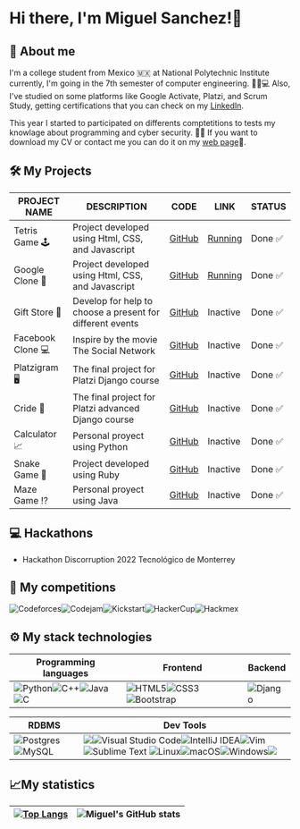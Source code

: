 # Hi there, I'm Miguel Sanchez!👋

## 👋 About me
I'm a college student from Mexico 🇲🇽 at National Polytechnic Institute currently, I'm going in the 7th semester of computer engineering. 🧑🏻💻
Also, I've studied on some platforms like Google Activate, Platzi, and Scrum Study, getting certifications that you can check on my [LinkedIn](https://www.linkedin.com/in/mkangelo/).

This year I started to participated on differents comptetitions to tests my knowlage about programming and cyber security. 👨‍💻 If you want to download my CV or contact me you can do it on my [web page](https://www.mkangelo.com/)👀.
  
## 🛠 My Projects
|PROJECT NAME|DESCRIPTION|CODE|LINK|STATUS|
|---|---|---|---|---|
|Tetris Game 🕹|Project developed using Html, CSS, and Javascript|[GitHub](https://github.com/MkAngelo/tetris)|[Running](https://mkangelo.github.io/tetris/)|Done ✅|
|Google Clone 🚀|Project developed using Html, CSS, and Javascript|[GitHub](https://github.com/MkAngelo/google-clone)|[Running](https://mkangelo.github.io/google-clone/)|Done ✅|
|Gift Store 🎁|Develop for help to choose a present for different events|[GitHub](https://github.com/MkAngelo/tienda-de-regalos)|Inactive|Done ✅|
|Facebook Clone 💻|Inspire by the movie The Social Network|[GitHub](https://github.com/MkAngelo/Facebook-Retro)|Inactive|Done ✅|
|Platzigram 🖥|The final project for Platzi Django course|[GitHub](https://github.com/MkAngelo/Platzigram)|Inactive|Done ✅|
|Cride 🚗|The final project for Platzi advanced Django course|[GitHub](https://github.com/MkAngelo/cride)|Inactive|Done ✅|
|Calculator 📈|Personal proyect using Python|[GitHub](https://github.com/MkAngelo/Calculadora)|Inactive|Done ✅|
|Snake Game 🐍|Project developed using Ruby|[GitHub](https://github.com/MkAngelo/snake-game)|Inactive|Done ✅|
|Maze Game ⁉|Personal proyect using Java|[GitHub](https://github.com/MkAngelo/laberinto-game)|Inactive|Done ✅|

  
## 💻 Hackathons
  - Hackathon Discorruption 2022 Tecnológico de Monterrey 
  
## 🥊 My competitions
![Codeforces](https://img.shields.io/badge/Codeforces-445f9d?style=for-the-badge&logo=Codeforces&logoColor=white)![Codejam](https://img.shields.io/badge/CodeJam-f8bc05?style=for-the-badge&logo=google&logoColor=white)![Kickstart](https://img.shields.io/badge/Kickstart-34a853?style=for-the-badge&logo=google&logoColor=white)![HackerCup](https://img.shields.io/badge/HackerCup-445f9d?style=for-the-badge&logo=Facebook&logoColor=white)![Hackmex](https://img.shields.io/badge/Hackmex-800040?style=for-the-badge&logo=IPN&logoColor=white)

## ⚙ My stack technologies
|Programming languages|Frontend|Backend|
|---|---|---|
|![Python](https://img.shields.io/badge/python-3670A0?style=for-the-badge&logo=python&logoColor=ffdd54)![C++](https://img.shields.io/badge/c++-%2300599C.svg?style=for-the-badge&logo=c%2B%2B&logoColor=white)![Java](https://img.shields.io/badge/java-%23ED8B00.svg?style=for-the-badge&logo=java&logoColor=white)![C](https://img.shields.io/badge/c-%2300599C.svg?style=for-the-badge&logo=c&logoColor=white) | ![HTML5](https://img.shields.io/badge/html5-%23E34F26.svg?style=for-the-badge&logo=html5&logoColor=white)![CSS3](https://img.shields.io/badge/css3-%231572B6.svg?style=for-the-badge&logo=css3&logoColor=white)![Bootstrap](https://img.shields.io/badge/bootstrap-%23563D7C.svg?style=for-the-badge&logo=bootstrap&logoColor=white)|![Django](https://img.shields.io/badge/django-%23092E20.svg?style=for-the-badge&logo=django&logoColor=white)|

|RDBMS|Dev Tools|
|---|---|
![Postgres](https://img.shields.io/badge/postgres-%23316192.svg?style=for-the-badge&logo=postgresql&logoColor=white)![MySQL](https://img.shields.io/badge/mysql-%2300f.svg?style=for-the-badge&logo=mysql&logoColor=white)|<img src="https://img.shields.io/badge/GIT-E44C30?style=for-the-badge&logo=git&logoColor=white"/>![Visual Studio Code](https://img.shields.io/badge/Visual%20Studio%20Code-0078d7.svg?style=for-the-badge&logo=visual-studio-code&logoColor=white)![IntelliJ IDEA](https://img.shields.io/badge/IntelliJIDEA-000000.svg?style=for-the-badge&logo=intellij-idea&logoColor=white)![Vim](https://img.shields.io/badge/VIM-%2311AB00.svg?style=for-the-badge&logo=vim&logoColor=white)![Sublime Text](https://img.shields.io/badge/sublime_text-%23575757.svg?style=for-the-badge&logo=sublime-text&logoColor=important) ![Linux](https://img.shields.io/badge/Linux-FCC624?style=for-the-badge&logo=linux&logoColor=black)![macOS](https://img.shields.io/badge/mac%20os-000000?style=for-the-badge&logo=macos&logoColor=F0F0F0)![Windows](https://img.shields.io/badge/Windows-0078D6?style=for-the-badge&logo=windows&logoColor=white)<img src="https://img.shields.io/badge/Docker-2CA5E0?style=for-the-badge&logo=docker&logoColor=white"/>|

## 📈My statistics
|[![Top Langs](https://github-readme-stats.vercel.app/api/top-langs/?username=mkangelo&show_icons=true&theme=city_lights)](https://github.com/mkangelo/github-readme-stats)|![Miguel's GitHub stats](https://github-readme-stats.vercel.app/api?username=mkangelo&show_icons=true&theme=city_lights)|
|---|---|

